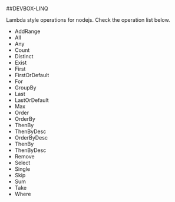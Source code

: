 ##DEVBOX-LINQ

Lambda style operations for nodejs.
Check the operation list below.

- AddRange
- All 
- Any 
- Count
- Distinct
- Exist
- First
- FirstOrDefault 
- For
- GroupBy
- Last
- LastOrDefault
- Max
- Order
- OrderBy
 - ThenBy
 - ThenByDesc
- OrderByDesc 
 - ThenBy
 - ThenByDesc
- Remove 
- Select 
- Single
- Skip
- Sum
- Take
- Where 
